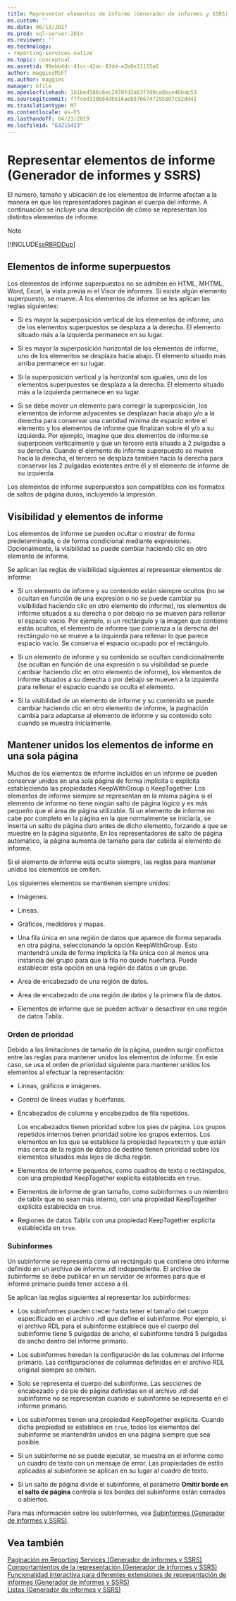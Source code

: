 ```yaml
---
title: Representar elementos de informe (Generador de informes y SSRS) | Microsoft Docs
ms.custom: ''
ms.date: 06/13/2017
ms.prod: sql-server-2014
ms.reviewer: ''
ms.technology:
- reporting-services-native
ms.topic: conceptual
ms.assetid: 99ebb4dc-41cc-42ac-82dd-a2b0e31155a0
author: maggiesMSFT
ms.author: maggies
manager: kfile
ms.openlocfilehash: 1b1bed586c6ec2878fd2a63f7d9ca8bce46bab53
ms.sourcegitcommit: f7fced330b64d6616aeb8766747295807c92dd41
ms.translationtype: MT
ms.contentlocale: es-ES
ms.lasthandoff: 04/23/2019
ms.locfileid: "63215423"
---
```

# <a name="rendering-report-items-report-builder-and-ssrs"></a>Representar elementos de informe (Generador de informes y SSRS)
  El número, tamaño y ubicación de los elementos de informe afectan a la manera en que los representadores paginan el cuerpo del informe. A continuación se incluye una descripción de cómo se representan los distintos elementos de informe.  
  
> [!NOTE]  
>  [!INCLUDE[ssRBRDDup](../../includes/ssrbrddup-md.md)]  
  
## <a name="overlapping-report-items"></a>Elementos de informe superpuestos  
 Los elementos de informe superpuestos no se admiten en HTML, MHTML, Word, Excel, la vista previa ni el Visor de informes. Si existe algún elemento superpuesto, se mueve. A los elementos de informe se les aplican las reglas siguientes:  
  
-   Si es mayor la superposición vertical de los elementos de informe, uno de los elementos superpuestos se desplaza a la derecha. El elemento situado más a la izquierda permanece en su lugar.  
  
-   Si es mayor la superposición horizontal de los elementos de informe, uno de los elementos se desplaza hacia abajo. El elemento situado más arriba permanece en su lugar.  
  
-   Si la superposición vertical y la horizontal son iguales, uno de los elementos superpuestos se desplaza a la derecha. El elemento situado más a la izquierda permanece en su lugar.  
  
-   Si se debe mover un elemento para corregir la superposición, los elementos de informe adyacentes se desplazan hacia abajo y/o a la derecha para conservar una cantidad mínima de espacio entre el elemento y los elementos de informe que finalizan sobre él y/o a su izquierda. Por ejemplo, imagine que dos elementos de informe se superponen verticalmente y que un tercero está situado a 2 pulgadas a su derecha. Cuando el elemento de informe superpuesto se mueve hacia la derecha, el tercero se desplaza también hacia la derecha para conservar las 2 pulgadas existentes entre él y el elemento de informe de su izquierda.  
  
 Los elementos de informe superpuestos son compatibles con los formatos de saltos de página duros, incluyendo la impresión.  
  
## <a name="visibility-and-report-items"></a>Visibilidad y elementos de informe  
 Los elementos de informe se pueden ocultar o mostrar de forma predeterminada, o de forma condicional mediante expresiones. Opcionalmente, la visibilidad se puede cambiar haciendo clic en otro elemento de informe.  
  
 Se aplican las reglas de visibilidad siguientes al representar elementos de informe:  
  
-   Si un elemento de informe y su contenido están siempre ocultos (no se ocultan en función de una expresión o no se puede cambiar su visibilidad haciendo clic en otro elemento de informe), los elementos de informe situados a su derecha o por debajo no se mueven para rellenar el espacio vacío. Por ejemplo, si un rectángulo y la imagen que contiene están ocultos, el elemento de informe que comienza a la derecha del rectángulo no se mueve a la izquierda para rellenar lo que parece espacio vacío. Se conserva el espacio ocupado por el rectángulo.  
  
-   Si un elemento de informe y su contenido se ocultan condicionalmente (se ocultan en función de una expresión o su visibilidad se puede cambiar haciendo clic en otro elemento de informe), los elementos de informe situados a su derecha o por debajo se mueven a la izquierda para rellenar el espacio cuando se oculta el elemento.  
  
-   Si la visibilidad de un elemento de informe y su contenido se puede cambiar haciendo clic en otro elemento de informe, la paginación cambia para adaptarse al elemento de informe y su contenido solo cuando se muestra inicialmente.  
  
## <a name="keeping-report-items-together-on-a-single-page"></a>Mantener unidos los elementos de informe en una sola página  
 Muchos de los elementos de informe incluidos en un informe se pueden conservar unidos en una sola página de forma implícita o explícita estableciendo las propiedades KeepWithGroup o KeepTogether. Los elementos de informe siempre se representan en la misma página si el elemento de informe no tiene ningún salto de página lógico y es más pequeño que el área de página utilizable. Si un elemento de informe no cabe por completo en la página en la que normalmente se iniciaría, se inserta un salto de página duro antes de dicho elemento, forzando a que se muestre en la página siguiente. En los representadores de salto de página automático, la página aumenta de tamaño para dar cabida al elemento de informe.  
  
 Si el elemento de informe está oculto siempre, las reglas para mantener unidos los elementos se omiten.  
  
 Los siguientes elementos se mantienen siempre unidos:  
  
-   Imágenes.  
  
-   Líneas.  
  
-   Gráficos, medidores y mapas.  
  
-   Una fila única en una región de datos que aparece de forma separada en otra página, seleccionando la opción KeepWithGroup. Esto mantendrá unida de forma implícita la fila única con al menos una instancia del grupo para que la fila no quede huérfana. Puede establecer esta opción en una región de datos o un grupo.  
  
-   Área de encabezado de una región de datos.  
  
-   Área de encabezado de una región de datos y la primera fila de datos.  
  
-   Elementos de informe que se pueden activar o desactivar en una región de datos Tablix.  
  
### <a name="priority-order"></a>Orden de prioridad  
 Debido a las limitaciones de tamaño de la página, pueden surgir conflictos entre las reglas para mantener unidos los elementos de informe. En este caso, se usa el orden de prioridad siguiente para mantener unidos los elementos al efectuar la representación:  
  
-   Líneas, gráficos e imágenes.  
  
-   Control de líneas viudas y huérfanas.  
  
-   Encabezados de columna y encabezados de fila repetidos.  
  
     Los encabezados tienen prioridad sobre los pies de página. Los grupos repetidos internos tienen prioridad sobre los grupos externos. Los elementos en los que se establece la propiedad `RepeatWith` y que están más cerca de la región de datos de destino tienen prioridad sobre los elementos situados más lejos de dicha región.  
  
-   Elementos de informe pequeños, como cuadros de texto o rectángulos, con una propiedad KeepTogether explícita establecida en `true`.  
  
-   Elementos de informe de gran tamaño, como subinformes o un miembro de tablix que no sean más interno, con una propiedad KeepTogether explícita establecida en `true`.  
  
-   Regiones de datos Tablix con una propiedad KeepTogether explícita establecida en `true`.  
  
### <a name="subreports"></a>Subinformes  
 Un subinforme se representa como un rectángulo que contiene otro informe definido en un archivo de informe .rdl independiente. El archivo de subinforme se debe publicar en un servidor de informes para que el informe primario pueda tener acceso a él.  
  
 Se aplican las reglas siguientes al representar los subinformes:  
  
-   Los subinformes pueden crecer hasta tener el tamaño del cuerpo especificado en el archivo .rdl que define el subinforme. Por ejemplo, si el archivo RDL para el subinforme establece que el cuerpo del subinforme tiene 5 pulgadas de ancho, el subinforme tendrá 5 pulgadas de ancho dentro del informe primario.  
  
-   Los subinformes heredan la configuración de las columnas del informe primario. Las configuraciones de columnas definidas en el archivo RDL original siempre se omiten.  
  
-   Solo se representa el cuerpo del subinforme. Las secciones de encabezado y de pie de página definidas en el archivo .rdl del subinforme no se representan cuando el subinforme se representa en el informe primario.  
  
-   Los subinformes tienen una propiedad KeepTogether explícita. Cuando dicha propiedad se establece en `true`, todos los elementos del subinforme se mantendrán unidos en una página siempre que sea posible.  
  
-   Si un subinforme no se puede ejecutar, se muestra en el informe como un cuadro de texto con un mensaje de error. Las propiedades de estilo aplicadas al subinforme se aplican en su lugar al cuadro de texto.  
  
-   Si un salto de página divide el subinforme, el parámetro **Omitir borde en el salto de página** controla si los bordes del subinforme están cerrados o abiertos.  
  
 Para más información sobre los subinformes, vea [Subinformes &#40;Generador de informes y SSRS&#41;](subreports-report-builder-and-ssrs.md).  
  
## <a name="see-also"></a>Vea también  
 [Paginación en Reporting Services &#40;Generador de informes y SSRS&#41;](pagination-in-reporting-services-report-builder-and-ssrs.md)   
 [Comportamientos de la representación &#40;Generador de informes y SSRS&#41;](rendering-behaviors-report-builder-and-ssrs.md)   
 [Funcionalidad interactiva para diferentes extensiones de representación de informes &#40;Generador de informes y SSRS&#41;](../report-builder/interactive-functionality-different-report-rendering-extensions.md)   
 [Listas &#40;Generador de informes y SSRS&#41;](tables-matrices-and-lists-report-builder-and-ssrs.md)  
  
  
